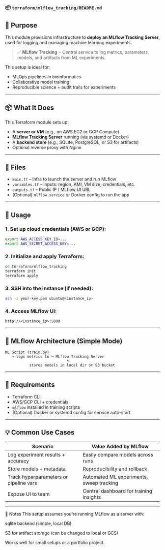 ### 📦 `terraform/mlflow_tracking/README.md`

## 📍 Purpose

This module provisions infrastructure to **deploy an MLflow Tracking Server**, used for logging and managing machine learning experiments.

> ✅ **MLflow Tracking** = Central service to log metrics, parameters, models, and artifacts from ML experiments.

This setup is ideal for:

* MLOps pipelines in bioinformatics
* Collaborative model training
* Reproducible science + audit trails for experiments

---

## 📦 What It Does

This Terraform module sets up:

* A **server or VM** (e.g., on AWS EC2 or GCP Compute)
* **MLflow Tracking Server** running (via systemd or Docker)
* A **backend store** (e.g., SQLite, PostgreSQL, or S3 for artifacts)
* Optional reverse proxy with Nginx

---

## 📁 Files

* `main.tf` – Infra to launch the server and run MLflow
* `variables.tf` – Inputs: region, AMI, VM size, credentials, etc.
* `outputs.tf` – Public IP / MLflow UI URL
* (Optional) `mlflow.service` or Docker config to run the app

---

## 🚀 Usage

### 1. Set up cloud credentials (AWS or GCP):

```bash
export AWS_ACCESS_KEY_ID=...
export AWS_SECRET_ACCESS_KEY=...
```

### 2. Initialize and apply Terraform:

```bash
cd terraform/mlflow_tracking
terraform init
terraform apply
```

### 3. SSH into the instance (if needed):

```bash
ssh -i your-key.pem ubuntu@<instance_ip>
```

### 4. Access MLflow UI:

```
http://<instance_ip>:5000
```

---

## 🧠 MLflow Architecture (Simple Mode)

```
ML Script (train.py) 
   ⟶ logs metrics to ⟶ MLflow Tracking Server
                            ⬑
           stores models in local dir or S3 bucket
```

---

## 🔐 Requirements

* Terraform CLI
* AWS/GCP CLI + credentials
* `mlflow` installed in training scripts
* (Optional) Docker or systemd config for service auto-start

---

## 💡 Common Use Cases

| Scenario                               | Value Added by MLflow                    |
| -------------------------------------- | ---------------------------------------- |
| Log experiment results + accuracy      | Easily compare models across runs        |
| Store models + metadata                | Reproducibility and rollback             |
| Track hyperparameters or pipeline vars | Automated ML experiments, sweep tracking |
| Expose UI to team                      | Central dashboard for training insights  |

---
📝 Notes
This setup assumes you're running MLflow as a server with:

sqlite backend (simple, local DB)

S3 for artifact storage (can be changed to local or GCS)

Works well for small setups or a portfolio project.




